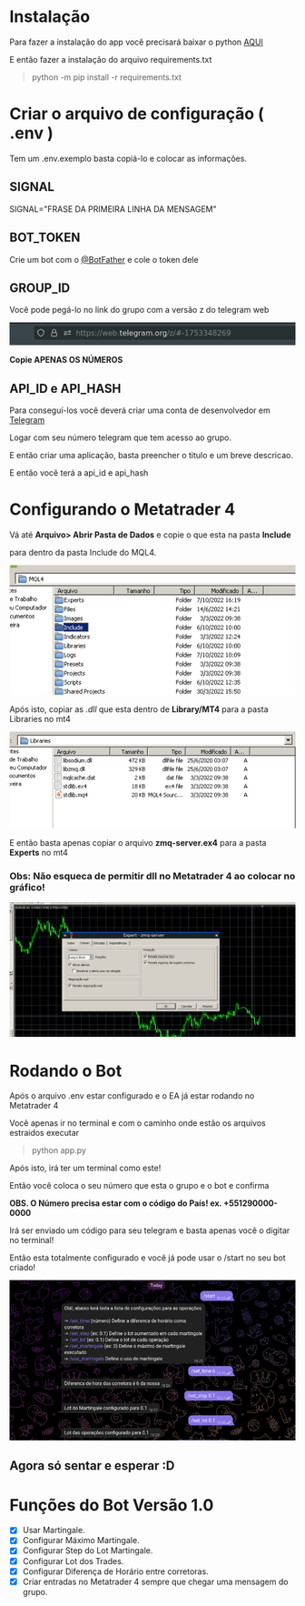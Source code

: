 # Instalação

Para fazer a instalação do app você precisará baixar o python [AQUI](https://www.python.org/downloads/)

E então fazer a instalação do arquivo requirements.txt
> python -m pip install -r requirements.txt

# Criar o arquivo de configuração ( .env )
Tem um .env.exemplo basta copiá-lo e colocar as informações.

## SIGNAL
SIGNAL="FRASE DA PRIMEIRA LINHA DA MENSAGEM"


## BOT_TOKEN
 Crie um bot com o [@BotFather](https://web.telegram.org/k/#@BotFather) e cole o token dele

## GROUP_ID
Você pode pegá-lo no link do grupo com a versão z do telegram web

![](static/link.png)

**Copie APENAS OS NÚMEROS**


## API_ID e API_HASH
Para conseguí-los você deverá criar uma conta de desenvolvedor em [Telegram](https://my.telegram.org/auth?to=apps)

Logar com seu número telegram que tem acesso ao grupo.

E então criar uma aplicação, basta preencher o titulo e um breve descricao.

E então você terá a api_id e api_hash

# Configurando o Metatrader 4

Vá até **Arquivo> Abrir Pasta de Dados** e copie o que esta na pasta **Include**

para dentro da pasta Include do MQL4.

![](static/include.png)

Após isto, copiar as *.dll* que esta dentro de **Library/MT4** para a pasta Libraries no mt4

![](static/library.png)

E então basta apenas copiar o arquivo **zmq-server.ex4** para a pasta **Experts** no mt4

### Obs: Não esqueca de permitir dll no Metatrader 4 ao colocar no gráfico!

![](static/permitir_dll.png)

# Rodando o Bot

Após o arquivo .env estar configurado e o EA já estar rodando no Metatrader 4

Você apenas ir no terminal e com o caminho onde estão os arquivos estraidos executar

> python app.py

Após isto, irá ter um terminal como este!


Então você coloca o seu número que esta o grupo e o bot e confirma

**OBS. O Número precisa estar com o código do País! ex. +551290000-0000**

Irá ser enviado um código para seu telegram e basta apenas você o digitar no terminal!

Então esta totalmente configurado e você já pode usar o /start no seu bot criado!

![](static/bot-telegram.png)


## Agora só sentar e esperar :D



# Funções do Bot Versão 1.0

- [x] Usar Martingale.
- [x] Configurar Máximo Martingale.
- [x] Configurar Step do Lot Martingale.
- [x] Configurar Lot dos Trades.
- [x] Configurar Diferença de Horário entre corretoras.
- [x] Criar entradas no Metatrader 4 sempre que chegar uma mensagem do grupo.